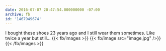 ```yaml
---
date: 2016-07-07 20:47:54.000000000 -07:00
archive: fb
id: '1467949674'
---
```


I bought these shoes 23 years ago and I still wear them sometimes. Like twice a year but still...
{{< fb/images >}}
{{< fb/image src="image.jpg" />}}
{{< /fb/images >}}
